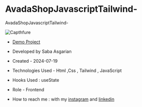 # AvadaShopJavascriptTailwind-
AvadaShopJavascriptTailwind-







![Capthfure](https://github.com/user-attachments/assets/68eb180e-f8e8-4615-9da0-006c57263a21)










- [Demo Project](https://sabaasgarian.github.io/AvadaShopJavascriptTailwind-/)

- Developed by Saba Asgarian

- Created - 2024-07-19

- Technologies Used - Html ,Css , Tailwind , JavaScript

- Hooks Used : useState 

- Role - Frontend

- How to reach me : with my [instagram](https://www.instagram.com/saba_asgarian_web?igsh=M2Z2dTU3cHFmeW1o&utm_source=qr) and [linkedin](https://www.linkedin.com/in/saba-asgarian-69161088?utm_source=share&utm_campaign=share_via&utm_content=profile&utm_medium=ios_app) 

